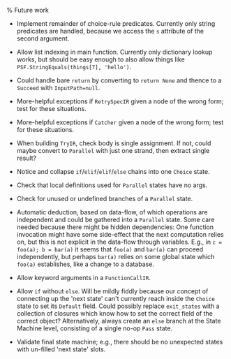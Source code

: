 % Future work

* Implement remainder of choice-rule predicates.  Currently only
  string predicates are handled, because we access the `s` attribute
  of the second argument.

* Allow list indexing in main function.  Currently only dictionary
  lookup works, but should be easy enough to also allow things like
  `PSF.StringEquals(things[7], 'hello')`.

* Could handle bare `return` by converting to `return None` and
  thence to a `Succeed` with `InputPath=null`.

* More-helpful exceptions if `RetrySpecIR` given a node of the wrong
  form; test for these situations.

* More-helpful exceptions if `Catcher` given a node of the wrong
  form; test for these situations.

* When building `TryIR`, check body is single assignment.  If not,
  could maybe convert to `Parallel` with just one strand, then extract
  single result?

* Notice and collapse `if`/`elif`/`elif`/`else` chains into one
  `Choice` state.

* Check that local definitions used for `Parallel` states have no
  args.

* Check for unused or undefined branches of a `Parallel` state.

* Automatic deduction, based on data-flow, of which operations are
  independent and could be gathered into a `Parallel` state.  Some
  care needed because there might be hidden dependencies: One function
  invocation might have some side-effect that the next computation
  relies on, but this is not explicit in the data-flow through
  variables.  E.g., in `c = foo(a); b = bar(a)` it seems that `foo(a)`
  and `bar(a)` can proceed independently, but perhaps `bar(a)` relies
  on some global state which `foo(a)` establishes, like a change to a
  database.

* Allow keyword arguments in a `FunctionCallIR`.

* Allow `if` without `else`.  Will be mildly fiddly because our
  concept of connecting up the 'next state' can't currently reach
  inside the `Choice` state to set its `Default` field.  Could
  possibly replace `exit_states` with a collection of closures which
  know how to set the correct field of the correct object?
  Alternatively, always create an `else` branch at the State Machine
  level, consisting of a single no-op `Pass` state.

* Validate final state machine; e.g., there should be no unexpected
  states with un-filled 'next state' slots.
